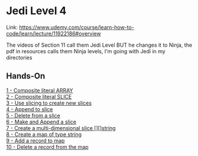 # Jedi Level 4

Link: https://www.udemy.com/course/learn-how-to-code/learn/lecture/11922186#overview

The videos of Section 11 call them Jedi Level BUT he changes it to Ninja, the pdf in resources calls them Ninja levels, I'm going with Jedi in my directories

## Hands-On
[1 - Composite literal ARRAY](https://github.com/ryanclove/LearningGoProgramming/blob/master/Exercises/Jedi%20Level%204/Hands-On%201/main.go)  
[2 - Composite literal SLICE](https://github.com/ryanclove/LearningGoProgramming/blob/master/Exercises/Jedi%20Level%204/Hands-On%202/main.go)  
[3 - Use slicing to create new slices](https://github.com/ryanclove/LearningGoProgramming/blob/master/Exercises/Jedi%20Level%204/Hands-On%203/main.go)  
[4 - Append to slice](https://github.com/ryanclove/LearningGoProgramming/blob/master/Exercises/Jedi%20Level%204/Hands-On%204/main.go)  
[5 - Delete from a slice](https://github.com/ryanclove/LearningGoProgramming/blob/master/Exercises/Jedi%20Level%204/Hands-On%205/main.go)  
[6 - Make and Append a slice](https://github.com/ryanclove/LearningGoProgramming/blob/master/Exercises/Jedi%20Level%204/Hands-On%206/main.go)  
[7 - Create a multi-dimensional slice [][]string](https://github.com/ryanclove/LearningGoProgramming/blob/master/Exercises/Jedi%20Level%204/Hands-On%207/main.go)   
[8 - Create a map of type string](https://github.com/ryanclove/LearningGoProgramming/blob/master/Exercises/Jedi%20Level%204/Hands-On%208/main.go)  
[9 - Add a record to map](https://github.com/ryanclove/LearningGoProgramming/blob/master/Exercises/Jedi%20Level%204/Hands-On%209/main.go)  
[10 - Delete a record from the map](https://github.com/ryanclove/LearningGoProgramming/blob/master/Exercises/Jedi%20Level%204/Hands-On%2010/main.go)  
